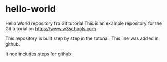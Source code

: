 # hello-world
Hello World repository fro Git tutorial
This is an example repository for the Git tutorial on https://www.w3schools.com

This repository is built step by step in the tutorial.
This line was added in github.

It noe includes steps for github
